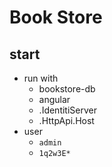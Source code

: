 # Book Store

## start
- run with
  - bookstore-db
  - angular
  - .IdentitiServer
  - .HttpApi.Host
- user
  - `admin`
  - `1q2w3E*`